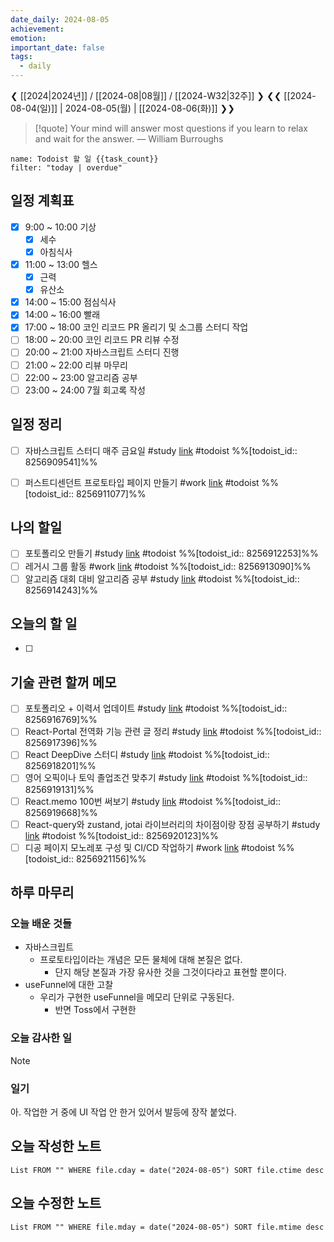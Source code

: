 ```yaml
---
date_daily: 2024-08-05
achievement: 
emotion: 
important_date: false
tags:
  - daily
---
```

❮ [[2024|2024년]] / [[2024-08|08월]] / [[2024-W32|32주]] ❯
❮❮ [[2024-08-04(일)]] | 2024-08-05(월) | [[2024-08-06(화)]] ❯❯

> [!quote] Your mind will answer most questions if you learn to relax and wait for the answer.
> — William Burroughs

```todoist
name: Todoist 할 일 {{task_count}}
filter: "today | overdue"
```

## 일정 계획표

- [x] 9:00 ~ 10:00 기상 
	- [x] 세수
	- [x] 아침식사
- [x] 11:00 ~ 13:00 헬스
	- [x] 근력
	- [x] 유산소
- [x] 14:00 ~ 15:00 점심식사
- [x] 14:00 ~ 16:00 빨래
- [x] 17:00 ~ 18:00 코인 리코드 PR 올리기 및 소그룹 스터디 작업
- [ ] 18:00 ~ 20:00 코인 리코드 PR 리뷰 수정
- [ ] 20:00 ~ 21:00 자바스크립트 스터디 진행
- [ ] 21:00 ~ 22:00 리뷰 마무리
- [ ] 22:00 ~ 23:00 알고리즘 공부
- [ ] 23:00 ~ 24:00 7월 회고록 작성

## 일정 정리
- [ ] 자바스크립트 스터디 매주 금요일 #study  [link](https://todoist.com/app/task/8256909541) #todoist %%[todoist_id:: 8256909541]%%
- [ ] 퍼스트디센던트 프로토타입 페이지 만들기 #work  [link](https://todoist.com/app/task/8256911077) #todoist  %%[todoist_id:: 8256911077]%%


 ## 나의 할일

- [ ] 포토폴리오 만들기 #study  [link](https://todoist.com/app/task/8256912253) #todoist  %%[todoist_id:: 8256912253]%%
- [ ] 레거시 그룹 활동 #work  [link](https://todoist.com/app/task/8256913090) #todoist  %%[todoist_id:: 8256913090]%%
- [ ] 알고리즘 대회 대비 알고리즘 공부 #study  [link](https://todoist.com/app/task/8256914243) #todoist  %%[todoist_id:: 8256914243]%%

## 오늘의 할 일
- [ ] 

## 기술 관련 할꺼 메모

- [ ] 포토폴리오 + 이력서 업데이트 #study [link](https://todoist.com/app/task/8256916769) #todoist  %%[todoist_id:: 8256916769]%%
- [ ] React-Portal 전역화 기능 관련 글 정리 #study  [link](https://todoist.com/app/task/8256917396) #todoist  %%[todoist_id:: 8256917396]%%
- [ ] React DeepDive 스터디 #study  [link](https://todoist.com/app/task/8256918201) #todoist  %%[todoist_id:: 8256918201]%%
- [ ] 영어 오픽이나 토익 졸업조건 맞추기 #study  [link](https://todoist.com/app/task/8256919131) #todoist  %%[todoist_id:: 8256919131]%%
- [ ] React.memo 100번 써보기 #study  [link](https://todoist.com/app/task/8256919668) #todoist  %%[todoist_id:: 8256919668]%%
- [ ] React-query와 zustand, jotai 라이브러리의 차이점이랑 장점 공부하기 #study  [link](https://todoist.com/app/task/8256920123) #todoist  %%[todoist_id:: 8256920123]%%
- [ ] 디공 페이지 모노레포 구성 및 CI/CD 작업하기 #work [link](https://todoist.com/app/task/8256921156) #todoist  %%[todoist_id:: 8256921156]%%

## 하루 마무리
### 오늘 배운 것들
- 자바스크립트
	- 프로토타입이라는 개념은 모든 물체에 대해 본질은 없다.
		- 단지 해당 본질과 가장 유사한 것을 그것이다라고 표현할 뿐이다.
- useFunnel에 대한 고찰
	- 우리가 구현한 useFunnel을 메모리 단위로 구동된다.
		- 반면 Toss에서 구현한 
### 오늘 감사한 일
>[!note]
>
### 일기
아. 작업한 거 중에 UI 작업 안 한거 있어서 발등에 장작 붙었다.


## 오늘 작성한 노트
```dataview
List FROM "" WHERE file.cday = date("2024-08-05") SORT file.ctime desc

```

## 오늘 수정한 노트
```dataview
List FROM "" WHERE file.mday = date("2024-08-05") SORT file.mtime desc


```